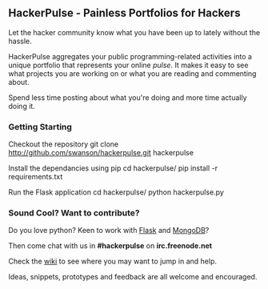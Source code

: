 HackerPulse - Painless Portfolios for Hackers
---

Let the hacker community know what you have been up to lately without
the hassle.

HackerPulse aggregates your public programming-related activities into a unique portfolio that 
represents your online *pulse*. It makes it easy to see what projects you are
working on or what you are reading and commenting about.

Spend less time posting about what you're doing and more time actually doing it.

### Getting Starting

Checkout the repository
         git clone http://github.com/swanson/hackerpulse.git hackerpulse

Install the dependancies using pip
        cd hackerpulse/
        pip install -r requirements.txt

Run the Flask application
		cd hackerpulse/
		python hackerpulse.py

### Sound Cool? Want to contribute?
Do you love python? Keen to work with [Flask](http://flask.pocoo.org/) and [MongoDB](http://www.mongodb.org/)?

Then come chat with us in __#hackerpulse__ on __irc.freenode.net__

Check the [wiki](http://github.com/swanson/hackerpulse/wiki) to see where you may want to jump in and help.

Ideas, snippets, prototypes and feedback are all welcome and encouraged.